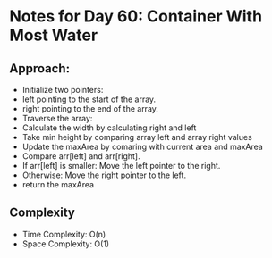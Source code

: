 # Notes for Day 60: Container With Most Water

## Approach:

- Initialize two pointers:
- left pointing to the start of the array.
- right pointing to the end of the array.
- Traverse the array:
- Calculate the width by calculating right and left
- Take min height by comparing array left and array right values
- Update the maxArea by comaring with current area and maxArea
- Compare arr[left] and arr[right].
- If arr[left] is smaller: Move the left pointer to the right.
- Otherwise: Move the right pointer to the left.
- return the maxArea

## Complexity

- Time Complexity: O(n)
- Space Complexity: O(1)
